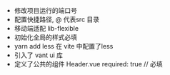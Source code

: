 * 修改项目运行的端口号
* 配置快捷路径, @ 代表src 目录
* 移动端适配 lib-flexible
* 初始化全局的样式必填
* yarn add less 在 vite 中配置了less
* 引入了 vant ui 库
* 定义了公共的组件 Header.vue required: true // 必填